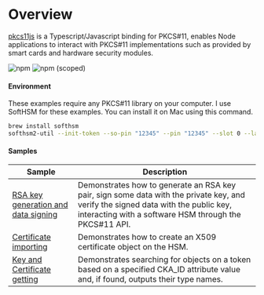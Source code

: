 # Overview
[pkcs11js](https://github.com/PeculiarVentures/pkcs11js) is a Typescript/Javascript binding for PKCS#11, enables Node applications to interact with PKCS#11 implementations such as provided by smart cards and hardware security modules.

![npm](https://img.shields.io/npm/dw/pkcs11js)
![npm (scoped)](https://img.shields.io/npm/v/pkcs11js)


#### Environment

These examples require any PKCS#11 library on your computer. I use SoftHSM for these examples. You can install it on Mac using this command.

```sh
brew install softhsm
softhsm2-util --init-token --so-pin "12345" --pin "12345" --slot 0 --label "My slot 0"
```

#### Samples

| Sample             |	Description                              |
|--------------------|-------------------------------------------|
| [RSA key generation and data signing](rsa_sign.ts) | Demonstrates how to generate an RSA key pair, sign some data with the private key, and verify the signed data with the public key, interacting with a software HSM through the PKCS#11 API. |
| [Certificate importing](cert_import.ts) | Demonstrates how to create an X509 certificate object on the HSM. |
| [Key and Certificate getting](cert_get.ts) | Demonstrates searching for objects on a token based on a specified CKA_ID attribute value and, if found, outputs their type names. |
